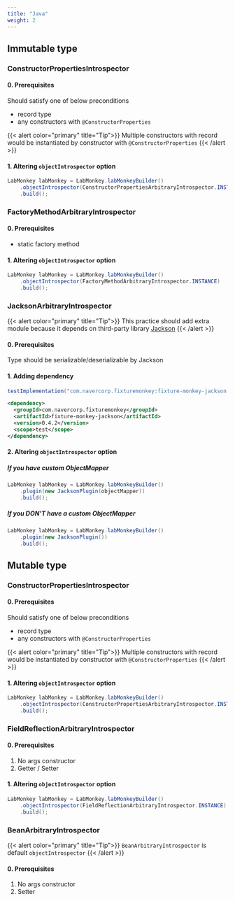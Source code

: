 ```yaml
---
title: "Java"
weight: 2
---
```


## Immutable type
### ConstructorPropertiesIntrospector
#### 0. Prerequisites
Should satisfy one of below preconditions
* record type
* any constructors with `@ConstructorProperties`

{{< alert color="primary" title="Tip">}}
Multiple constructors with record would be instantiated by constructor with `@ConstructorProperties`
{{< /alert >}}

#### 1. Altering `objectIntrospector` option

```java
LabMonkey labMonkey = LabMonkey.labMonkeyBuilder()
    .objectIntrospector(ConstructorPropertiesArbitraryIntrospector.INSTANCE)
    .build();
```

### FactoryMethodArbitraryIntrospector
#### 0. Prerequisites
* static factory method

#### 1. Altering `objectIntrospector` option

```java
LabMonkey labMonkey = LabMonkey.labMonkeyBuilder()
    .objectIntrospector(FactoryMethodArbitraryIntrospector.INSTANCE)
    .build();
```

### JacksonArbitraryIntrospector
{{< alert color="primary" title="Tip">}}
This practice should add extra module because it depends on third-party library [Jackson](https://github.com/FasterXML/jackson)
{{< /alert >}}

#### 0. Prerequisites

Type should be serializable/deserializable by Jackson

#### 1. Adding dependency

```groovy
testImplementation("com.navercorp.fixturemonkey:fixture-monkey-jackson:0.4.2")
```

```xml
<dependency>
  <groupId>com.navercorp.fixturemonkey</groupId>
  <artifactId>fixture-monkey-jackson</artifactId>
  <version>0.4.2</version>
  <scope>test</scope>
</dependency>
```

#### 2. Altering `objectIntrospector` option

##### If you have custom ObjectMapper
```java
LabMonkey labMonkey = LabMonkey.labMonkeyBuilder()
    .plugin(new JacksonPlugin(objectMapper))
    .build();
```

##### If you DON'T have a custom ObjectMapper
```java
LabMonkey labMonkey = LabMonkey.labMonkeyBuilder()
    .plugin(new JacksonPlugin())
    .build();
```

## Mutable type
### ConstructorPropertiesIntrospector
#### 0. Prerequisites
Should satisfy one of below preconditions
* record type
* any constructors with `@ConstructorProperties`

{{< alert color="primary" title="Tip">}}
Multiple constructors with record would be instantiated by constructor with `@ConstructorProperties`
{{< /alert >}}

#### 1. Altering `objectIntrospector` option

```java
LabMonkey labMonkey = LabMonkey.labMonkeyBuilder()
    .objectIntrospector(ConstructorPropertiesArbitraryIntrospector.INSTANCE)
    .build();
```

### FieldReflectionArbitraryIntrospector
#### 0. Prerequisites
1. No args constructor
2. Getter / Setter

#### 1. Altering `objectIntrospector` option

```java
LabMonkey labMonkey = LabMonkey.labMonkeyBuilder()
    .objectIntrospector(FieldReflectionArbitraryIntrospector.INSTANCE)
    .build();
```

### BeanArbitraryIntrospector
{{< alert color="primary" title="Tip">}}
`BeanArbitraryIntrospector` is default `objectIntrospector`
{{< /alert >}}

#### 0. Prerequisites
1. No args constructor
2. Setter
